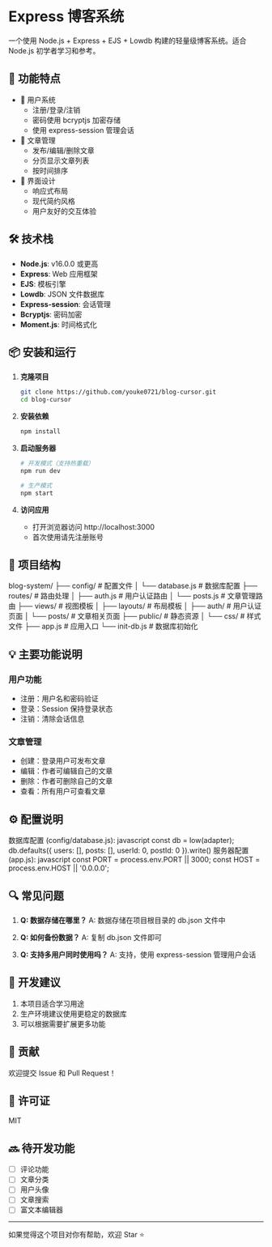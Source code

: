 # Express 博客系统

一个使用 Node.js + Express + EJS + Lowdb 构建的轻量级博客系统。适合 Node.js 初学者学习和参考。

## 🚀 功能特点

- 👤 用户系统
  - 注册/登录/注销
  - 密码使用 bcryptjs 加密存储
  - 使用 express-session 管理会话
- 📝 文章管理
  - 发布/编辑/删除文章
  - 分页显示文章列表
  - 按时间排序
- 🎨 界面设计
  - 响应式布局
  - 现代简约风格
  - 用户友好的交互体验

## 🛠️ 技术栈

- **Node.js**: v16.0.0 或更高
- **Express**: Web 应用框架
- **EJS**: 模板引擎
- **Lowdb**: JSON 文件数据库
- **Express-session**: 会话管理
- **Bcryptjs**: 密码加密
- **Moment.js**: 时间格式化

## 📦 安装和运行

1. **克隆项目**
   ```bash
   git clone https://github.com/youke0721/blog-cursor.git
   cd blog-cursor
   ```

2. **安装依赖**
   ```bash
   npm install
   ```

3. **启动服务器**
   ```bash
   # 开发模式（支持热重载）
   npm run dev

   # 生产模式
   npm start
   ```

4. **访问应用**
   - 打开浏览器访问 http://localhost:3000
   - 首次使用请先注册账号

## 📁 项目结构
blog-system/
├── config/ # 配置文件
│ └── database.js # 数据库配置
├── routes/ # 路由处理
│ ├── auth.js # 用户认证路由
│ └── posts.js # 文章管理路由
├── views/ # 视图模板
│ ├── layouts/ # 布局模板
│ ├── auth/ # 用户认证页面
│ └── posts/ # 文章相关页面
├── public/ # 静态资源
│ └── css/ # 样式文件
├── app.js # 应用入口
└── init-db.js # 数据库初始化


## 💡 主要功能说明

### 用户功能
- 注册：用户名和密码验证
- 登录：Session 保持登录状态
- 注销：清除会话信息

### 文章管理
- 创建：登录用户可发布文章
- 编辑：作者可编辑自己的文章
- 删除：作者可删除自己的文章
- 查看：所有用户可查看文章

## ⚙️ 配置说明

数据库配置 (config/database.js):
javascript
const db = low(adapter);
db.defaults({
users: [],
posts: [],
userId: 0,
postId: 0
}).write()
服务器配置 (app.js):
javascript
const PORT = process.env.PORT || 3000;
const HOST = process.env.HOST || '0.0.0.0';


## 🔍 常见问题

1. **Q: 数据存储在哪里？**
   A: 数据存储在项目根目录的 db.json 文件中

2. **Q: 如何备份数据？**
   A: 复制 db.json 文件即可

3. **Q: 支持多用户同时使用吗？**
   A: 支持，使用 express-session 管理用户会话

## 📝 开发建议

1. 本项目适合学习用途
2. 生产环境建议使用更稳定的数据库
3. 可以根据需要扩展更多功能

## 🤝 贡献

欢迎提交 Issue 和 Pull Request！

## 📄 许可证

MIT

## 🔜 待开发功能

- [ ] 评论功能
- [ ] 文章分类
- [ ] 用户头像
- [ ] 文章搜索
- [ ] 富文本编辑器

---

如果觉得这个项目对你有帮助，欢迎 Star ⭐️

